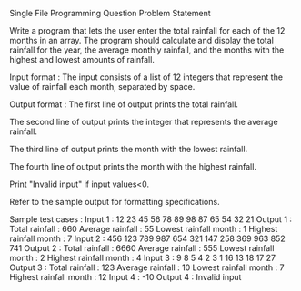 Single File Programming Question
Problem Statement



Write a program that lets the user enter the total rainfall for each of the 12 months in an array. The program should calculate and display the total rainfall for the year, the average monthly rainfall, and the months with the highest and lowest amounts of rainfall.

Input format :
The input consists of a list of 12 integers that represent the value of rainfall each month, separated by space.

Output format :
The first line of output prints the total rainfall.

The second line of output prints the integer that represents the average rainfall.

The third line of output prints the month with the lowest rainfall.

The fourth line of output prints the month with the highest rainfall.

Print "Invalid input" if input values<0.



Refer to the sample output for formatting specifications.

Sample test cases :
Input 1 :
12 23 45 56 78 89 98 87 65 54 32 21
Output 1 :
Total rainfall : 660
Average rainfall : 55
Lowest rainfall month : 1
Highest rainfall month : 7
Input 2 :
456 123 789 987 654 321 147 258 369 963 852 741
Output 2 :
Total rainfall : 6660
Average rainfall : 555
Lowest rainfall month : 2
Highest rainfall month : 4
Input 3 :
9 8 5 4 2 3 1 16 13 18 17 27
Output 3 :
Total rainfall : 123
Average rainfall : 10
Lowest rainfall month : 7
Highest rainfall month : 12
Input 4 :
-10
Output 4 :
Invalid input